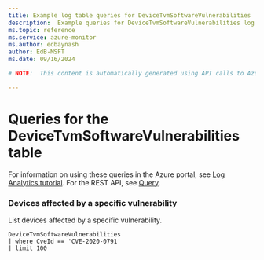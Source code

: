 ```yaml
---
title: Example log table queries for DeviceTvmSoftwareVulnerabilities
description:  Example queries for DeviceTvmSoftwareVulnerabilities log table
ms.topic: reference
ms.service: azure-monitor
ms.author: edbaynash
author: EdB-MSFT
ms.date: 09/16/2024

# NOTE:  This content is automatically generated using API calls to Azure. Any edits made on these files will be overwritten in the next run of the script. 

---
```


# Queries for the DeviceTvmSoftwareVulnerabilities table

For information on using these queries in the Azure portal, see [Log Analytics tutorial](/azure/azure-monitor/logs/log-analytics-tutorial). For the REST API, see [Query](/rest/api/loganalytics/query).


### Devices affected by a specific vulnerability  


List devices affected by a specific vulnerability.  

```query
DeviceTvmSoftwareVulnerabilities
| where CveId == 'CVE-2020-0791'
| limit 100 
```

